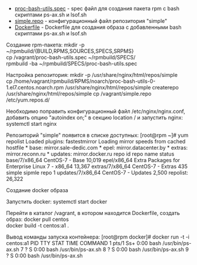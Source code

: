 * [proc-bash-utils.spec](proc-bash-utils.spec) - spec файл для создания пакета rpm с bash скриптами ps-ax.sh и lsof.sh
* [simple.repo](simple.repo) - конфигурационный файл репозитория "simple"
* [Dockerfile](Dockerfile) - Dockerfile для создания образа с добавленными bash скриптами ps-ax.sh и lsof.sh


Создание rpm-пакета:
    mkdir -p ~/rpmbuild/{BUILD,RPMS,SOURCES,SPECS,SRPMS}  
    cp /vagrant/proc-bash-utils.spec ~/rpmbuild/SPECS/  
    rpmbuild -ba ~/rpmbuild/SPECS/proc-bash-utils.spec  

Настройка репозитория:
    mkdir -p /usr/share/nginx/html/repos/simple  
    cp /home/vagrant/rpmbuild/RPMS/noarch/proc-bash-utils-0-1.el7.centos.noarch.rpm /usr/share/nginx/html/repos/simple
    createrepo /usr/share/nginx/html/repos/simple
    cp /vagrant/simple.repo /etc/yum.repos.d/

Необходимо поправить конфигурационный файл /etc/nginx/nginx.conf, добавить опцию "autoindex on;" в секцию location /
и запустить nginx:
    systemctl start nginx


Репозиторий "simple" появится в списке доступных:
    [root@rpm ~]# yum repolist
    Loaded plugins: fastestmirror
    Loading mirror speeds from cached hostfile
    * base: mirror.sale-dedic.com
    * epel: mirror.datacenter.by
    * extras: mirror.reconn.ru
    * updates: mirror.docker.ru
    repo id                       repo name                                                    status
    base/7/x86_64                 CentOS-7 - Base                                              10,019
    epel/x86_64                   Extra Packages for Enterprise Linux 7 - x86_64               13,367
    extras/7/x86_64               CentOS-7 - Extras                                               435
    simple                       sipmle repo                                                       1
    updates/7/x86_64              CentOS-7 - Updates                                            2,500
    repolist: 26,322


Создание docker образа  

Запустить docker:
    systemctl start docker

Перейти в каталог /vagrant, в котором находится Dockerfile, создать образ:
    docker pull centos  
    docker build -t centos:a1 .  


Вывод команды запуска контейнера:
    [root@rpm docker]# docker run -t -i centos:a1
    PID TTY      STAT   TIME COMMAND
      1 pts/1    Ss+    0:00 bash /usr/bin/ps-ax.sh 
      7 ?        S      0:00 bash /usr/bin/ps-ax.sh 
      8 ?        S      0:00 bash /usr/bin/ps-ax.sh 
      9 ?        S      0:00 bash /usr/bin/ps-ax.sh
